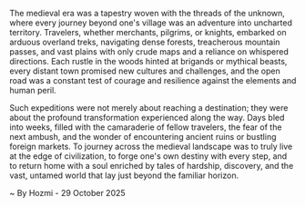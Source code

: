 
The medieval era was a tapestry woven with the threads of the unknown, where every journey beyond one's village was an adventure into uncharted territory. Travelers, whether merchants, pilgrims, or knights, embarked on arduous overland treks, navigating dense forests, treacherous mountain passes, and vast plains with only crude maps and a reliance on whispered directions. Each rustle in the woods hinted at brigands or mythical beasts, every distant town promised new cultures and challenges, and the open road was a constant test of courage and resilience against the elements and human peril.

Such expeditions were not merely about reaching a destination; they were about the profound transformation experienced along the way. Days bled into weeks, filled with the camaraderie of fellow travelers, the fear of the next ambush, and the wonder of encountering ancient ruins or bustling foreign markets. To journey across the medieval landscape was to truly live at the edge of civilization, to forge one's own destiny with every step, and to return home with a soul enriched by tales of hardship, discovery, and the vast, untamed world that lay just beyond the familiar horizon.

~ By Hozmi - 29 October 2025
